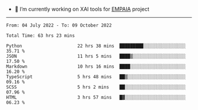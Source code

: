 - 🔭 I’m currently working on XAI tools for [EMPAIA](https://en.empaia.org/) project

---

<!--START_SECTION:waka-->

```text
From: 04 July 2022 - To: 09 October 2022

Total Time: 63 hrs 23 mins

Python                     22 hrs 38 mins  █████████░░░░░░░░░░░░░░░░   35.71 %
JSON                       11 hrs 5 mins   ████▒░░░░░░░░░░░░░░░░░░░░   17.50 %
Markdown                   10 hrs 16 mins  ████░░░░░░░░░░░░░░░░░░░░░   16.20 %
TypeScript                 5 hrs 48 mins   ██▒░░░░░░░░░░░░░░░░░░░░░░   09.16 %
SCSS                       5 hrs 2 mins    ██░░░░░░░░░░░░░░░░░░░░░░░   07.96 %
HTML                       3 hrs 57 mins   █▓░░░░░░░░░░░░░░░░░░░░░░░   06.23 %
```

<!--END_SECTION:waka-->
